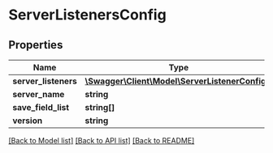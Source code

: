 # ServerListenersConfig

## Properties
Name | Type | Description | Notes
------------ | ------------- | ------------- | -------------
**server_listeners** | [**\Swagger\Client\Model\ServerListenerConfig[]**](ServerListenerConfig.md) |  | 
**server_name** | **string** |  | 
**save_field_list** | **string[]** |  | [optional] 
**version** | **string** |  | 

[[Back to Model list]](../README.md#documentation-for-models) [[Back to API list]](../README.md#documentation-for-api-endpoints) [[Back to README]](../README.md)


